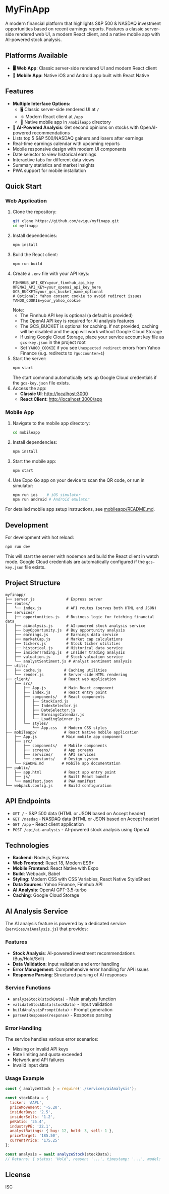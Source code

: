 # MyFinApp

A modern financial platform that highlights S&P 500 & NASDAQ investment opportunities based on recent earnings reports. Features a classic server-side rendered web UI, a modern React client, and a native mobile app with AI-powered stock analysis.

## Platforms Available
- **🖥️ Web App**: Classic server-side rendered UI and modern React client
- **📱 Mobile App**: Native iOS and Android app built with React Native

## Features
- **Multiple Interface Options:**
  - 🖥️ Classic server-side rendered UI at `/` 
  - ⚛️ Modern React client at `/app`
  - 📱 Native mobile app in `/mobileapp` directory
- **🤖 AI-Powered Analysis**: Get second opinions on stocks with OpenAI-powered recommendations
- Lists top 5 S&P 500/NASDAQ gainers and losers after earnings
- Real-time earnings calendar with upcoming reports
- Mobile responsive design with modern UI components
- Date selector to view historical earnings
- Interactive tabs for different data views
- Summary statistics and market insights
- PWA support for mobile installation

## Quick Start

### Web Application
1. Clone the repository:
   ```sh
   git clone https://github.com/avigu/myfinapp.git
   cd myfinapp
   ```
2. Install dependencies:
   ```sh
   npm install
   ```
3. Build the React client:
   ```sh
   npm run build
   ```
4. Create a `.env` file with your API keys:
   ```env
   FINNHUB_API_KEY=your_finnhub_api_key
   OPENAI_API_KEY=your_openai_api_key_here
   GCS_BUCKET=your_gcs_bucket_name_optional
   # Optional: Yahoo consent cookie to avoid redirect issues
   YAHOO_COOKIE=your_yahoo_cookie
   ```
   Note:
    - The Finnhub API key is optional (a default is provided)
    - The OpenAI API key is required for AI analysis features
    - The GCS_BUCKET is optional for caching. If not provided, caching will be disabled and the app will work without Google Cloud Storage
   - If using Google Cloud Storage, place your service account key file as `gcs-key.json` in the project root
   - Set `YAHOO_COOKIE` if you see `Unexpected redirect` errors from Yahoo Finance (e.g. redirects to `?guccounter=1`)
5. Start the server:
   ```sh
   npm start
   ```
   The start command automatically sets up Google Cloud credentials if the `gcs-key.json` file exists.
6. Access the app:
   - **Classic UI**: [http://localhost:3000](http://localhost:3000)
   - **React Client**: [http://localhost:3000/app](http://localhost:3000/app)

### Mobile App
1. Navigate to the mobile app directory:
   ```sh
   cd mobileapp
   ```
2. Install dependencies:
   ```sh
   npm install
   ```
3. Start the mobile app:
   ```sh
   npm start
   ```
4. Use Expo Go app on your device to scan the QR code, or run in simulator:
   ```sh
   npm run ios    # iOS simulator
   npm run android # Android emulator
   ```

For detailed mobile app setup instructions, see [mobileapp/README.md](./mobileapp/README.md).

## Development
For development with hot reload:
```sh
npm run dev
```
This will start the server with nodemon and build the React client in watch mode. Google Cloud credentials are automatically configured if the `gcs-key.json` file exists.

## Project Structure
```
myfinapp/
├── server.js              # Express server
├── routes/
│   └── index.js           # API routes (serves both HTML and JSON)
├── services/
│   ├── opportunities.js   # Business logic for fetching financial data
│   ├── aiAnalysis.js      # AI-powered stock analysis service
│   ├── buyOpportunity.js  # Buy opportunity analysis
│   ├── earnings.js        # Earnings data service
│   ├── marketCap.js       # Market cap calculations
│   ├── tickers.js         # Stock ticker utilities
│   ├── historical.js      # Historical data service
│   ├── insiderTrading.js  # Insider trading analysis
│   ├── valuation.js       # Stock valuation service
│   └── analystSentiment.js # Analyst sentiment analysis
├── utils/
│   ├── cache.js          # Caching utilities
│   └── render.js         # Server-side HTML rendering
├── client/               # React web application
│   ├── src/
│   │   ├── App.js        # Main React component
│   │   ├── index.js      # React entry point
│   │   ├── components/   # React components
│   │   │   ├── StockCard.js
│   │   │   ├── IndexSelector.js
│   │   │   ├── DateSelector.js
│   │   │   ├── EarningsCalendar.js
│   │   │   └── LoadingSpinner.js
│   │   └── styles/
│   │       └── App.css   # Modern CSS styles
├── mobileapp/            # React Native mobile application
│   ├── App.js           # Main mobile app component
│   ├── src/
│   │   ├── components/   # Mobile components
│   │   ├── screens/      # App screens
│   │   ├── services/     # API services
│   │   └── constants/    # Design system
│   └── README.md        # Mobile app documentation
├── public/
│   ├── app.html          # React app entry point
│   ├── js/               # Built React bundle
│   └── manifest.json     # PWA manifest
└── webpack.config.js     # Build configuration
```

## API Endpoints
- `GET /` - S&P 500 data (HTML or JSON based on Accept header)
- `GET /nasdaq` - NASDAQ data (HTML or JSON based on Accept header)
- `GET /app` - React client application
- `POST /api/ai-analysis` - AI-powered stock analysis using OpenAI

## Technologies
- **Backend**: Node.js, Express
- **Web Frontend**: React 18, Modern ES6+
- **Mobile Frontend**: React Native with Expo
- **Build**: Webpack, Babel
- **Styling**: Modern CSS with CSS Variables, React Native StyleSheet
- **Data Sources**: Yahoo Finance, Finnhub API
- **AI Analysis**: OpenAI GPT-3.5-turbo
- **Caching**: Google Cloud Storage

## AI Analysis Service

The AI analysis feature is powered by a dedicated service (`services/aiAnalysis.js`) that provides:

### Features
- **Stock Analysis**: AI-powered investment recommendations (Buy/Hold/Sell)
- **Data Validation**: Input validation and error handling
- **Error Management**: Comprehensive error handling for API issues
- **Response Parsing**: Structured parsing of AI responses

### Service Functions
- `analyzeStock(stockData)` - Main analysis function
- `validateStockData(stockData)` - Input validation
- `buildAnalysisPrompt(data)` - Prompt generation
- `parseAIResponse(response)` - Response parsing

### Error Handling
The service handles various error scenarios:
- Missing or invalid API keys
- Rate limiting and quota exceeded
- Network and API failures
- Invalid input data

### Usage Example
```javascript
const { analyzeStock } = require('./services/aiAnalysis');

const stockData = {
  ticker: 'AAPL',
  priceMovement: '-5.20',
  insiderBuys: '2.5',
  insiderSells: '1.2',
  peRatio: '25.4',
  industryPE: '22.1',
  analystRatings: { buy: 12, hold: 3, sell: 1 },
  priceTarget: '185.50',
  currentPrice: '175.25'
};

const analysis = await analyzeStock(stockData);
// Returns: { status: 'Hold', reason: '...', timestamp: '...', model: 'gpt-3.5-turbo' }
```

## License
ISC 